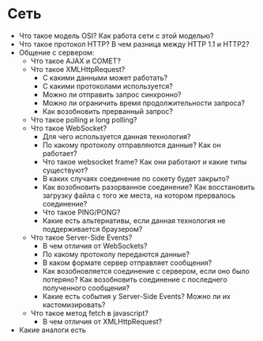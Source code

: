 # Сеть

* Что такое модель OSI? Как работа сети с этой моделью?
* Что такое протокол HTTP? В чем разница между HTTP 1.1 и HTTP2?
* Общение с сервером:
  * Что такое AJAX и COMET?
  * Что такое XMLHttpRequest?
    * С какими данными может работать?
    * С какими протоколами используется?
    * Можно ли отправить запрос синхронно?
    * Можно ли ограничить время продолжительности запроса?
    * Как возобновить прерванный запрос?
  * Что такое polling и long polling?
  * Что такое WebSocket?
    * Для чего используется данная технология?
    * По какому протоколу отправляются данные? Как он работает?
    * Что такое websocket frame? Как они работают и какие типы существуют?
    * В каких случаях соединение по сокету будет закрыто?
    * Как возобновить разорванное соединение? Как восстановить загрузку файла с того же места, на котором прервалось соединение?
    * Что такое PING/PONG?
    * Какие есть альтернативы, если данная технология не поддерживается браузером?
  * Что такое Server-Side Events?
    * В чем отличия от WebSockets?
    * По какому протоколу передаются данные?
    * В каком формате сервер отправляет сообщения?
    * Как возобновляется соединение с сервером, если оно было потеряно? Как возобновить соединение с последнего полученного сообщения?
    * Какие есть события у Server-Side Events? Можно ли их кастомизировать?
  * Что такое метод fetch в javascript?
    * В чем отличия от XMLHttpRequest?
* Какие аналоги есть